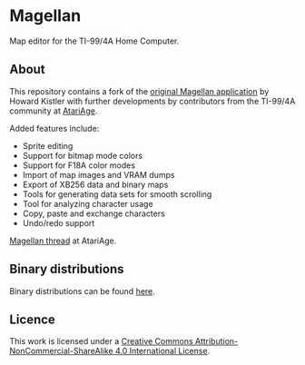 # Magellan

Map editor for the TI-99/4A Home Computer.

## About

This repository contains a fork of the [original Magellan application](https://bitbucket.org/hakistler/ti994a/src/master/) by Howard Kistler 
with further developments by contributors from the TI-99/4A community at [AtariAge](http://atariage.com/forums/forum/164-ti-994a-computers/).

Added features include:

* Sprite editing
* Support for bitmap mode colors
* Support for F18A color modes
* Import of map images and VRAM dumps
* Export of XB256 data and binary maps
* Tools for generating data sets for smooth scrolling
* Tool for analyzing character usage
* Copy, paste and exchange characters
* Undo/redo support

[Magellan thread](http://atariage.com/forums/topic/161356-magellan) at AtariAge. 

## Binary distributions

Binary distributions can be found [here](http://magellan.js99er.net/).

## Licence

This work is licensed under a [Creative Commons Attribution-NonCommercial-ShareAlike 4.0 International License](http://creativecommons.org/licenses/by-nc-sa/4.0/).
